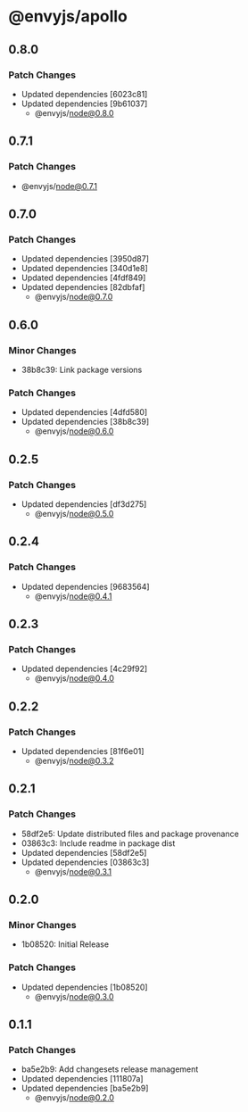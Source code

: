 # @envyjs/apollo

## 0.8.0

### Patch Changes

- Updated dependencies [6023c81]
- Updated dependencies [9b61037]
  - @envyjs/node@0.8.0

## 0.7.1

### Patch Changes

- @envyjs/node@0.7.1

## 0.7.0

### Patch Changes

- Updated dependencies [3950d87]
- Updated dependencies [340d1e8]
- Updated dependencies [4fdf849]
- Updated dependencies [82dbfaf]
  - @envyjs/node@0.7.0

## 0.6.0

### Minor Changes

- 38b8c39: Link package versions

### Patch Changes

- Updated dependencies [4dfd580]
- Updated dependencies [38b8c39]
  - @envyjs/node@0.6.0

## 0.2.5

### Patch Changes

- Updated dependencies [df3d275]
  - @envyjs/node@0.5.0

## 0.2.4

### Patch Changes

- Updated dependencies [9683564]
  - @envyjs/node@0.4.1

## 0.2.3

### Patch Changes

- Updated dependencies [4c29f92]
  - @envyjs/node@0.4.0

## 0.2.2

### Patch Changes

- Updated dependencies [81f6e01]
  - @envyjs/node@0.3.2

## 0.2.1

### Patch Changes

- 58df2e5: Update distributed files and package provenance
- 03863c3: Include readme in package dist
- Updated dependencies [58df2e5]
- Updated dependencies [03863c3]
  - @envyjs/node@0.3.1

## 0.2.0

### Minor Changes

- 1b08520: Initial Release

### Patch Changes

- Updated dependencies [1b08520]
  - @envyjs/node@0.3.0

## 0.1.1

### Patch Changes

- ba5e2b9: Add changesets release management
- Updated dependencies [111807a]
- Updated dependencies [ba5e2b9]
  - @envyjs/node@0.2.0
